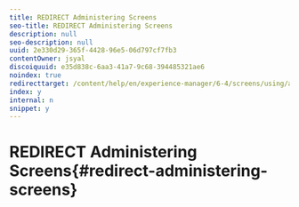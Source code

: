 ```yaml
---
title: REDIRECT Administering Screens
seo-title: REDIRECT Administering Screens
description: null
seo-description: null
uuid: 2e330d29-365f-4428-96e5-06d797cf7fb3
contentOwner: jsyal
discoiquuid: e35d838c-6aa3-41a7-9c68-394485321ae6
noindex: true
redirecttarget: /content/help/en/experience-manager/6-4/screens/using/administering-screens
index: y
internal: n
snippet: y
---
```


# REDIRECT Administering Screens{#redirect-administering-screens}


